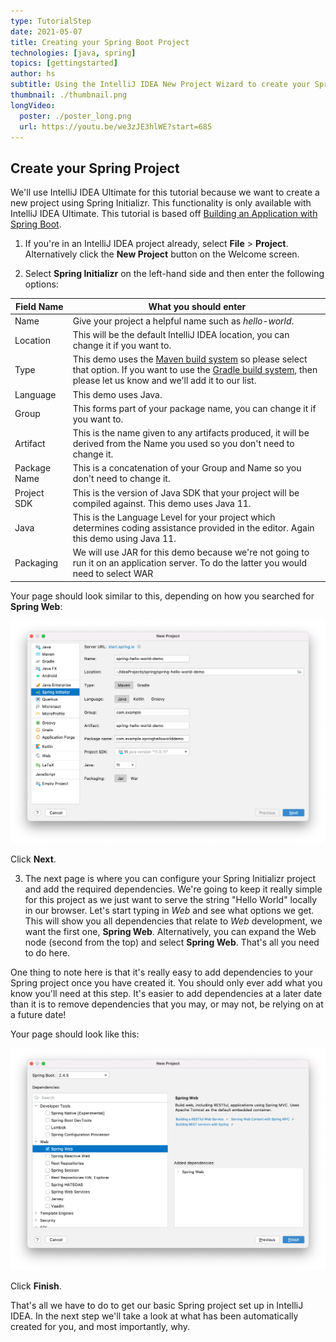 ```yaml
---
type: TutorialStep
date: 2021-05-07
title: Creating your Spring Boot Project
technologies: [java, spring]
topics: [gettingstarted]
author: hs
subtitle: Using the IntelliJ IDEA New Project Wizard to create your Spring project and select dependencies.
thumbnail: ./thumbnail.png
longVideo:
  poster: ./poster_long.png
  url: https://youtu.be/we3zJE3hlWE?start=685
---
```


## Create your Spring Project
We'll use IntelliJ IDEA Ultimate for this tutorial because we want to create a new project using Spring Initializr. This functionality is only available with IntelliJ IDEA Ultimate. This tutorial is based off [Building an Application with Spring Boot](https://spring.io/guides/gs/spring-boot/).

1) If you're in an IntelliJ IDEA project already, select **File** > **Project**. Alternatively click the **New Project** button on the Welcome screen. 
   
2) Select **Spring Initializr** on the left-hand side and then enter the following options:

| Field Name      | What you should enter |
| ----------- | ----------- |
| Name        | Give your project a helpful name such as _hello-world_.       |
| Location    | This will be the default IntelliJ IDEA location, you can change it if you want to.   |
| Type        |  This demo uses the [Maven build system](https://maven.apache.org/what-is-maven.html) so please select that option. If you want to use the [Gradle build system](https://gradle.org/), then please let us know and we'll add it to our list.   |
| Language    | This demo uses Java. |
| Group    | This forms part of your package name, you can change it if you want to.  |
| Artifact    | This is the name given to any artifacts produced, it will be derived from the Name you used so you don't need to change it.  |
| Package Name    | This is a concatenation of your Group and Name so you don't need to change it.   |
| Project SDK    | This is the version of Java SDK that your project will be compiled against. This demo uses Java 11.   |
| Java    | This is the Language Level for your project which determines coding assistance provided in the editor. Again this demo using Java 11.   |
| Packaging    | We will use JAR for this demo because we're not going to run it on an application server. To do the latter you would need to select WAR |

Your page should look similar to this, depending on how you searched for **Spring Web**:

![New Spring Project Details](new-spring-project-details.png)

Click **Next**.

3) The next page is where you can configure your Spring Initializr project and add the required dependencies. We're going to keep it really simple for this project as we just want to serve the string "Hello World" locally in our browser. Let's start typing in _Web_ and see what options we get. This will show you all dependencies that relate to _Web_ development, we want the first one, **Spring Web**. Alternatively, you can expand the Web node (second from the top) and select **Spring Web**. That's all you need to do here.

One thing to note here is that it's really easy to add dependencies to your Spring project once you have created it. You should only ever add what you know you'll need at this step. It's easier to add dependencies at a later date than it is to remove dependencies that you may, or may not, be relying on at a future date!

Your page should look like this:

![New Spring Project Dependencies](new-spring-project-dependencies.png)

Click **Finish**.

That's all we have to do to get our basic Spring project set up in IntelliJ IDEA. In the next step we'll take a look at what has been automatically created for you, and most importantly, why.

